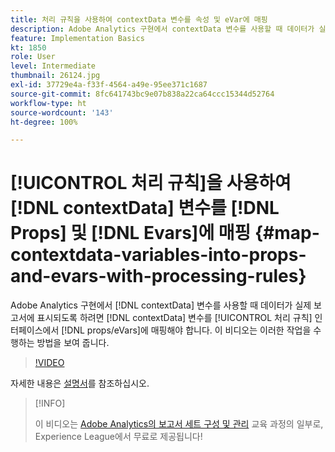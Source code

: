 ```yaml
---
title: 처리 규칙을 사용하여 contextData 변수를 속성 및 eVar에 매핑
description: Adobe Analytics 구현에서 contextData 변수를 사용할 때 데이터가 실제 보고서에 표시되도록 하려면 contextData 변수를 처리 규칙 인터페이스에서 속성/eVar에 매핑해야 합니다. 이 비디오는 이러한 작업을 수행하는 방법을 보여 줍니다.
feature: Implementation Basics
kt: 1850
role: User
level: Intermediate
thumbnail: 26124.jpg
exl-id: 37729e4a-f33f-4564-a49e-95ee371c1687
source-git-commit: 8fc641743bc9e07b838a22ca64ccc15344d52764
workflow-type: ht
source-wordcount: '143'
ht-degree: 100%

---
```


# [!UICONTROL 처리 규칙]을 사용하여 [!DNL contextData] 변수를 [!DNL Props] 및 [!DNL Evars]에 매핑 {#map-contextdata-variables-into-props-and-evars-with-processing-rules}

Adobe Analytics 구현에서 [!DNL contextData] 변수를 사용할 때 데이터가 실제 보고서에 표시되도록 하려면 [!DNL contextData] 변수를 [!UICONTROL 처리 규칙] 인터페이스에서 [!DNL props/eVars]에 매핑해야 합니다. 이 비디오는 이러한 작업을 수행하는 방법을 보여 줍니다.

>[!VIDEO](https://video.tv.adobe.com/v/26124/?quality=12&learn=on)

자세한 내용은 [설명서](https://experienceleague.adobe.com/docs/analytics/admin/admin-tools/processing-rules/processing-rules.html?lang=ko)를 참조하십시오.

>[!INFO]
>
> 이 비디오는 [Adobe Analytics의 보고서 세트 구성 및 관리](https://experienceleague.adobe.com/?recommended=Analytics-A-1-2021.1.administration) 교육 과정의 일부로, Experience League에서 무료로 제공됩니다!